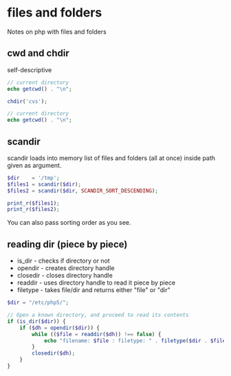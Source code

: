 # files and folders
Notes on php with files and folders

## cwd and chdir
self-descriptive
```php
// current directory
echo getcwd() . "\n";

chdir('cvs');

// current directory
echo getcwd() . "\n";
```

## scandir
scandir loads into memory list of files and folders (all at once) inside path given as argument.
```php
$dir    = '/tmp';
$files1 = scandir($dir);
$files2 = scandir($dir, SCANDIR_SORT_DESCENDING);

print_r($files1);
print_r($files2);
```
You can also pass sorting order as you see.

## reading dir (piece by piece)
- is_dir - checks if directory or not
- opendir - creates directory handle
- closedir - closes directory handle
- readdir - uses directory handle to read it piece by piece
- filetype - takes file/dir and returns either "file" or "dir"
```php
$dir = "/etc/php5/";

// Open a known directory, and proceed to read its contents
if (is_dir($dir)) {
    if ($dh = opendir($dir)) {
        while (($file = readdir($dh)) !== false) {
            echo "filename: $file : filetype: " . filetype($dir . $file) . "\n";
        }
        closedir($dh);
    }
}
```